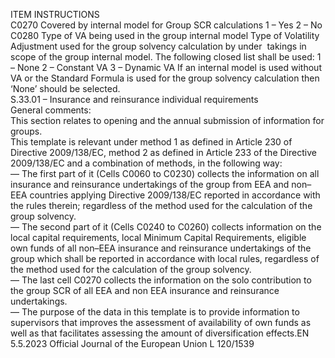  
ITEM  INSTRUCTIONS  
C0270  Covered by internal 
model for Group SCR 
calculations  1 – Yes 
2 – No  
C0280  Type of VA being used 
in the group internal 
model  Type of Volatility Adjustment used for the group solvency calculation by under ­
takings in scope of the group internal model. The following closed list shall be 
used: 
1 – None 
2 – Constant VA 
3 – Dynamic VA 
If an internal model is used without VA or the Standard Formula is used for the 
group solvency calculation then ‘None’ should be selected.  
S.33.01 – Insurance and reinsurance individual requirements  
General comments:  
This section relates to opening and the annual submission of information for groups.  
This template is relevant under method 1 as defined in Article 230 of Directive 2009/138/EC, method 2 as defined in 
Article 233 of the Directive 2009/138/EC and a combination of methods, in the following way:  
— The first part of it (Cells C0060 to C0230) collects the information on all insurance and reinsurance undertakings of 
the group from EEA and non–EEA countries applying Directive 2009/138/EC reported in accordance with the rules 
therein; regardless of the method used for the calculation of the group solvency.  
— The second part of it (Cells C0240 to C0260) collects information on the local capital requirements, local Minimum 
Capital Requirements, eligible own funds of all non–EEA insurance and reinsurance undertakings of the group which 
shall be reported in accordance with local rules, regardless of the method used for the calculation of the group 
solvency.  
— The last cell C0270 collects the information on the solo contribution to the group SCR of all EEA and non EEA 
insurance and reinsurance undertakings.  
— The purpose of the data in this template is to provide information to supervisors that improves the assessment of 
availability of own funds as well as that facilitates assessing the amount of diversification effects.EN  5.5.2023 Official Journal of the European Union L 120/1539